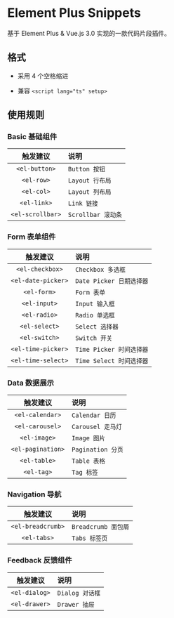 # Element Plus Snippets

基于 Element Plus & Vue.js 3.0 实现的一款代码片段插件。

## 格式

-   采用 4 个空格缩进

-   兼容 `<script lang="ts" setup>`

## 使用规则

### Basic 基础组件

|     触发建议     | 说明               |
| :--------------: | :----------------- |
|  `<el-button>`   | `Button 按钮`      |
|    `<el-row>`    | `Layout 行布局`    |
|    `<el-col>`    | `Layout 列布局`    |
|   `<el-link>`    | `Link 链接`        |
| `<el-scrollbar>` | `Scrollbar 滚动条` |

### Form 表单组件

|      触发建议      | 说明                     |
| :----------------: | :----------------------- |
|  `<el-checkbox>`   | `Checkbox 多选框`        |
| `<el-date-picker>` | `Date Picker 日期选择器` |
|    `<el-form>`     | `Form 表单`              |
|    `<el-input>`    | `Input 输入框`           |
|    `<el-radio>`    | `Radio 单选框`           |
|   `<el-select>`    | `Select 选择器`          |
|   `<el-switch>`    | `Switch 开关`            |
| `<el-time-picker>` | `Time Picker 时间选择器` |
| `<el-time-select>` | `Time Select 时间选择器` |

### Data 数据展示

|     触发建议      | 说明              |
| :---------------: | :---------------- |
|  `<el-calendar>`  | `Calendar 日历`   |
|  `<el-carousel>`  | `Carousel 走马灯` |
|   `<el-image>`    | `Image 图片`      |
| `<el-pagination>` | `Pagination 分页` |
|   `<el-table>`    | `Table 表格`      |
|    `<el-tag>`     | `Tag 标签`        |

### Navigation 导航

|     触发建议      | 说明                |
| :---------------: | :------------------ |
| `<el-breadcrumb>` | `Breadcrumb 面包屑` |
|    `<el-tabs>`    | `Tabs 标签页`       |

### Feedback 反馈组件

|   触发建议    | 说明            |
| :-----------: | :-------------- |
| `<el-dialog>` | `Dialog 对话框` |
| `<el-drawer>` | `Drawer 抽屉`   |
